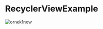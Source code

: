 # RecyclerViewExample

![ornek1new](https://user-images.githubusercontent.com/35347062/75633542-a70e7580-5c16-11ea-8ee6-820c58cd0e55.jpeg)
